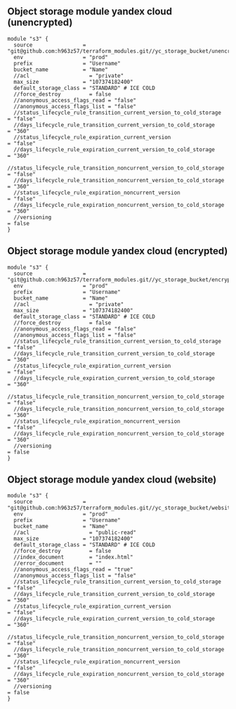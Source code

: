 ## Object storage module yandex cloud (unencrypted)
    module "s3" {
      source                = "git@github.com:h963z57/terraform_modules.git//yc_storage_bucket/unencrypted"
      env                   = "prod"
      prefix                = "Username"
      bucket_name           = "Name"
      //acl                   = "private"
      max_size              = "107374182400"
      default_storage_class = "STANDARD" # ICE COLD
      //force_destroy         = false
      //anonymous_access_flags_read = "false"
      //anonymous_access_flags_list = "false"
      //status_lifecycle_rule_transition_current_version_to_cold_storage    = "false"
      //days_lifecycle_rule_transition_current_version_to_cold_storage      = "360"
      //status_lifecycle_rule_expiration_current_version                    = "false"
      //days_lifecycle_rule_expiration_current_version_to_cold_storage      = "360"
      //status_lifecycle_rule_transition_noncurrent_version_to_cold_storage = "false"
      //days_lifecycle_rule_transition_noncurrent_version_to_cold_storage   = "360"
      //status_lifecycle_rule_expiration_noncurrent_version                 = "false"
      //days_lifecycle_rule_expiration_noncurrent_version_to_cold_storage   = "360"
      //versioning                                                          = false
    }

## Object storage module yandex cloud (encrypted)
    module "s3" {
      source                = "git@github.com:h963z57/terraform_modules.git//yc_storage_bucket/encrypted"
      env                   = "prod"
      prefix                = "Username"
      bucket_name           = "Name"
      //acl                   = "private"
      max_size              = "107374182400"
      default_storage_class = "STANDARD" # ICE COLD
      //force_destroy         = false
      //anonymous_access_flags_read = "false"
      //anonymous_access_flags_list = "false"
      //status_lifecycle_rule_transition_current_version_to_cold_storage    = "false"
      //days_lifecycle_rule_transition_current_version_to_cold_storage      = "360"
      //status_lifecycle_rule_expiration_current_version                    = "false"
      //days_lifecycle_rule_expiration_current_version_to_cold_storage      = "360"
      //status_lifecycle_rule_transition_noncurrent_version_to_cold_storage = "false"
      //days_lifecycle_rule_transition_noncurrent_version_to_cold_storage   = "360"
      //status_lifecycle_rule_expiration_noncurrent_version                 = "false"
      //days_lifecycle_rule_expiration_noncurrent_version_to_cold_storage   = "360"
      //versioning                                                          = false
    }

## Object storage module yandex cloud (website)
    module "s3" {
      source                = "git@github.com:h963z57/terraform_modules.git//yc_storage_bucket/website"
      env                   = "prod"
      prefix                = "Username"
      bucket_name           = "Name"
      //acl                   = "public-read"
      max_size              = "107374182400"
      default_storage_class = "STANDARD" # ICE COLD
      //force_destroy         = false
      //index_document        = "index.html"
      //error_document        = ""
      //anonymous_access_flags_read = "true"
      //anonymous_access_flags_list = "false"
      //status_lifecycle_rule_transition_current_version_to_cold_storage    = "false"
      //days_lifecycle_rule_transition_current_version_to_cold_storage      = "360"
      //status_lifecycle_rule_expiration_current_version                    = "false"
      //days_lifecycle_rule_expiration_current_version_to_cold_storage      = "360"
      //status_lifecycle_rule_transition_noncurrent_version_to_cold_storage = "false"
      //days_lifecycle_rule_transition_noncurrent_version_to_cold_storage   = "360"
      //status_lifecycle_rule_expiration_noncurrent_version                 = "false"
      //days_lifecycle_rule_expiration_noncurrent_version_to_cold_storage   = "360"
      //versioning                                                          = false
    }
